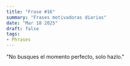 ```yaml
---
title: "Frase #16"
summary: "Frases motivadoras diarias"
date: "Mar 18 2025"
draft: false
tags:
- Phrases
---
```


"No busques el momento perfecto, solo hazlo."
